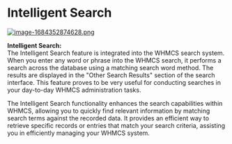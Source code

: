 # Intelligent Search

[![image-1684352874628.png](https://doc.puq.info/uploads/images/gallery/2023-05/scaled-1680-/image-1684352874628.png)](https://doc.puq.info/uploads/images/gallery/2023-05/image-1684352874628.png)

**Intelligent Search:**  
The Intelligent Search feature is integrated into the WHMCS search system. When you enter any word or phrase into the WHMCS search, it performs a search across the database using a matching search word method. The results are displayed in the "Other Search Results" section of the search interface. This feature proves to be very useful for conducting searches in your day-to-day WHMCS administration tasks.

The Intelligent Search functionality enhances the search capabilities within WHMCS, allowing you to quickly find relevant information by matching search terms against the recorded data. It provides an efficient way to retrieve specific records or entries that match your search criteria, assisting you in efficiently managing your WHMCS system.
